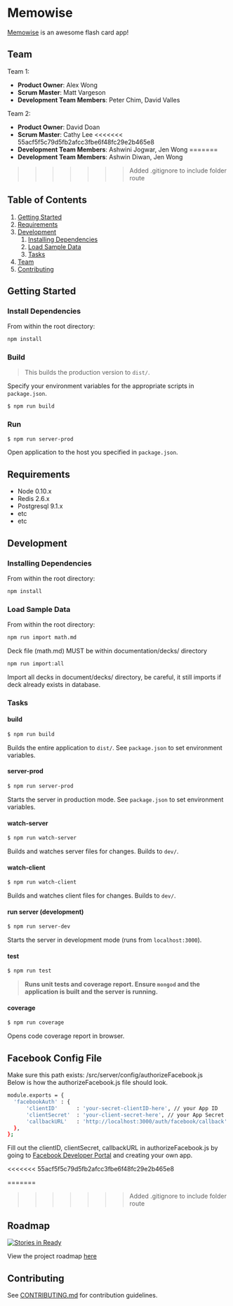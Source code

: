 # Memowise 

[Memowise](http://memowise.xyz/) is an awesome flash card app!

## Team
Team 1:
- __Product Owner__: Alex Wong
- __Scrum Master__: Matt Vargeson
- __Development Team Members__: Peter Chim, David Valles
 
 Team 2:
- __Product Owner__: David Doan
- __Scrum Master__: Cathy Lee
<<<<<<< 55acf5f5c79d5fb2afcc3fbe6f48fc29e2b465e8
- __Development Team Members__: Ashwini Jogwar, Jen Wong
=======
- __Development Team Members__: Ashwin Diwan, Jen Wong
>>>>>>> Added .gitignore to include folder route

## Table of Contents

1. [Getting Started](#Usage)
1. [Requirements](#requirements)
1. [Development](#development)
    1. [Installing Dependencies](#installing-dependencies)
    1. [Load Sample Data](#load-sample-data)
    1. [Tasks](#tasks)
1. [Team](#team)
1. [Contributing](#contributing)

## Getting Started 

### Install Dependencies

From within the root directory:

```sh
npm install
```

### Build
> This builds the production version to `dist/`.

Specify your environment variables for the appropriate scripts in `package.json`.

```sh
$ npm run build
```

### Run

```sh
$ npm run server-prod
```

Open application to the host you specified in `package.json`.


## Requirements

- Node 0.10.x
- Redis 2.6.x
- Postgresql 9.1.x
- etc
- etc

## Development

### Installing Dependencies

From within the root directory:

```sh
npm install
```

### Load Sample Data

From within the root directory:

```sh
npm run import math.md
```

Deck file (math.md) MUST be within documentation/decks/ directory

```sh
npm run import:all
```

Import all decks in document/decks/ directory, be careful, it still imports if deck already exists in database.

### Tasks 

#### build

```sh
$ npm run build
```
Builds the entire application to `dist/`. See `package.json` to set environment variables.

#### server-prod

```sh
$ npm run server-prod
```
Starts the server in production mode. See `package.json` to set environment variables. 

#### watch-server

```sh
$ npm run watch-server 
```
Builds and watches server files for changes. Builds to `dev/`.

#### watch-client

```sh
$ npm run watch-client
```
Builds and watches client files for changes. Builds to `dev/`.

#### run server (development)

```sh
$ npm run server-dev
```
Starts the server in development mode (runs from `localhost:3000`).

#### test

```sh
$ npm run test
```
> **Runs unit tests and coverage report. Ensure `mongod` and the application is built and the server is running.**

#### coverage

```sh
$ npm run coverage
```
Opens code coverage report in browser.

## Facebook Config File
Make sure this path exists: /src/server/config/authorizeFacebook.js</br>
Below is how the authorizeFacebook.js file should look.
```sh
module.exports = {
  'facebookAuth' : {
      'clientID'      : 'your-secret-clientID-here', // your App ID
      'clientSecret'  : 'your-client-secret-here', // your App Secret
      'callbackURL'   : 'http://localhost:3000/auth/facebook/callback'
  },
}; 
```
Fill out the clientID, clientSecret, callbackURL in authorizeFacebook.js by going to <a href="https://developers.facebook.com/">Facebook Developer Portal</a> and creating your own app.

<<<<<<< 55acf5f5c79d5fb2afcc3fbe6f48fc29e2b465e8

=======
>>>>>>> Added .gitignore to include folder route
## Roadmap

[![Stories in Ready](https://badge.waffle.io/wonky-mongoose/wonky-mongoose.svg?label=ready&title=Ready)](http://waffle.io/wonky-mongoose/wonky-mongoose)

View the project roadmap [here](https://waffle.io/wonky-mongoose/wonky-mongoose)

## Contributing

See [CONTRIBUTING.md](CONTRIBUTING.md) for contribution guidelines.
